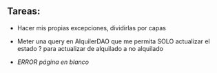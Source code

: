 ## Tareas:

- Hacer mis propias excepciones, dividirlas por capas

- Meter una query en AlquilerDAO que me permita SOLO actualizar el estado ? para actualizar de alquilado a no alquilado

- *ERROR página en blanco* 